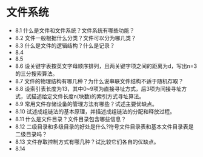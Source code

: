 

# 文件系统
- 8.1  什么是文件和文件系统？文件系统有哪些功能？
- 8.2  文件一般根据什么分类？文件可以分为哪几类？
- 8.3  什么是文件的逻辑结构？什么是记录？
- 8.4
- 8.5
- 8.6 设关键字表按英文字母顺序排列，且两关键字项之间的距离为d，写出n=3的三分搜索算法。
- 8.7 文件的物理结构有哪几种？为什么说串联文件结构不适于随机存取？
- 8.8  设索引表长度为13，其中0~9项为直接寻址方式，后3项为间接寻址方式，试描述给定文件长度n(块数)的索引方式寻址算法。
- 8.9  常用文件存储设备的管理方法有哪些？试述主要优缺点。
- 8.10 试述成组链法的基本原理，并描述成组链法的分配和释放过程。
- 8.11  什么是文件目录？文件目录包含哪些信息？
- 8.12  二级目录和多级目录的好处是什么?符号文件目录表和基本文件目录表是二级目录吗？
- 8.13  文件存取控制方式有哪几种？试比较它们各自的优缺点。
- 8.14 